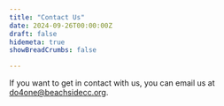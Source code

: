 ```yaml
---
title: "Contact Us"
date: 2024-09-26T00:00:00Z
draft: false
hidemeta: true
showBreadCrumbs: false

---
```

If you want to get in contact with us, you can email us at <do4one@beachsidecc.org>.